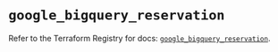 # `google_bigquery_reservation`

Refer to the Terraform Registry for docs: [`google_bigquery_reservation`](https://registry.terraform.io/providers/hashicorp/google/6.4.0/docs/resources/bigquery_reservation).
